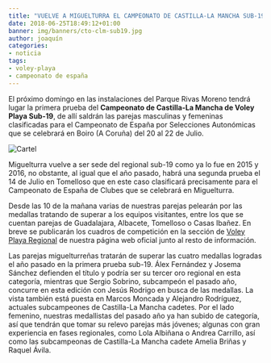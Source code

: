 ```yaml
---
title: "VUELVE A MIGUELTURRA EL CAMPEONATO DE CASTILLA-LA MANCHA SUB-19"
date: 2018-06-25T18:49:12+01:00
banner: img/banners/cto-clm-sub19.jpg
author: joaquín
categories:
- noticia
tags:
- voley-playa
- campeonato de españa
---
```


El próximo domingo en las instalaciones del Parque Rivas Moreno tendrá
lugar la primera prueba del **Campeonato de Castilla-La Mancha de Voley
Playa Sub-19**, de allí saldrán las parejas masculinas y femeninas
clasificadas para el Campeonato de España por Selecciones Autonómicas
que se celebrará en Boiro (A Coruña) del 20 al 22 de Julio.

![Cartel](../../../../../img/banners/cto-clm-sub19.jpg)

Miguelturra vuelve a ser sede del regional sub-19 como ya lo fue en
2015 y 2016, no obstante, al igual que el año pasado, habrá una
segunda prueba el 14 de Julio en Tomelloso que en este caso
clasificará precisamente para el Campeonato de España de Clubes que se
celebrará en Miguelturra.

Desde las 10 de la mañana varias de nuestras parejas pelearán por las
medallas tratando de superar a los equipos visitantes, entre los que
se cuentan parejas de Guadalajara, Albacete, Tomelloso o Casas
Ibañez. En breve se publicarán los cuadros de competición en la
sección de [Voley Playa Regional](http://www.advmiguelturra.org/vplaya/regional/) de nuestra página web oficial junto al
resto de información.

Las parejas miguelturreñas tratarán de superar las cuatro medallas
logradas el año pasado en la primera prueba sub-19. Álex Fernández y
Josema Sánchez defienden el título y podría ser su tercer oro regional
en esta categoría, mientras que Sergio Sobrino, subcampeón el pasado
año, concurre en esta edición con Jesús Rodrigo en busca de las
medallas. La vista también está puesta en Marcos Moncada y Alejandro
Rodríguez, actuales subcampeones de Castilla-La Mancha cadetes. Por el
lado femenino, nuestras medallistas del pasado año ya han subido de
categoría, así que tendrán que tomar su relevo parejas más jóvenes;
algunas con gran experiencia en fases regionales, como Lola Albiñana o
Andrea Carrillo, así como las subcampeonas de Castilla-La Mancha cadete
Amelia Briñas y Raquel Ávila.

